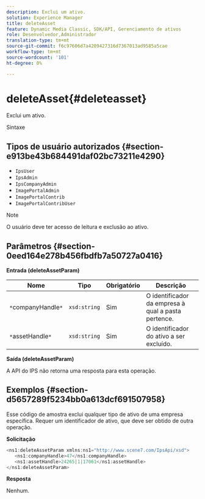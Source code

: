 ```yaml
---
description: Exclui um ativo.
solution: Experience Manager
title: deleteAsset
feature: Dynamic Media Classic, SDK/API, Gerenciamento de ativos
role: Desenvolvedor,Administrador
translation-type: tm+mt
source-git-commit: f6c97606d7a4209427316d7367013ad9585a5cae
workflow-type: tm+mt
source-wordcount: '101'
ht-degree: 0%

---
```



# deleteAsset{#deleteasset}

Exclui um ativo.

Sintaxe

## Tipos de usuário autorizados {#section-e913be43b684491daf02bc73211e4290}

* `IpsUser`
* `IpsAdmin`
* `IpsCompanyAdmin`
* `ImagePortalAdmin`
* `ImagePortalContrib`
* `ImagePortalContribUser`

>[!NOTE]
>
>O usuário deve ter acesso de leitura e exclusão ao ativo.

## Parâmetros {#section-0eed164e278b456fbdfb7a50727a0416}

**Entrada (deleteAssetParam)**

| Nome | Tipo | Obrigatório | Descrição |
|---|---|---|---|
| `*`companyHandle`*` | `xsd:string` | Sim | O identificador da empresa à qual a pasta pertence. |
| `*`assetHandle`*` | `xsd:string` | Sim | O identificador do ativo a ser excluído. |

**Saída (deleteAssetParam)**

A API do IPS não retorna uma resposta para esta operação.

## Exemplos {#section-d5657289f5234bb0a613dcf691507958}

Esse código de amostra exclui qualquer tipo de ativo de uma empresa específica. Requer um identificador de ativo, que deve ser obtido de outra operação.

**Solicitação**

```java
<ns1:deleteAssetParam xmlns:ns1="http://www.scene7.com/IpsApi/xsd">
   <ns1:companyHandle>47</ns1:companyHandle>
   <ns1:assetHandle>24265|1|17061</ns1:assetHandle>
</ns1:deleteAssetParam>
```

**Resposta**

Nenhum.
